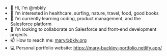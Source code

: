 - 👋 Hi, I’m @mbkly
- 👀 I’m interested in healthcare, surfing, nature, travel, food, good books
- 🌱 I’m currently learning coding, product management, and the Salesforce platform
- 💞️ I’m looking to collaborate on Salesforce and front-end development projects 
- 📫 How to reach me: mary@bkly.org
- 💻 Personal portfolio website: https://mary-buckley-portfolio.netlify.app/ 

<!---
mbkly/mbkly is a ✨ special ✨ repository because its `README.md` (this file) appears on your GitHub profile.
You can click the Preview link to take a look at your changes.
--->
